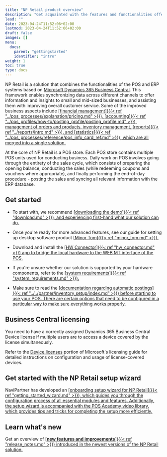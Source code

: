 ```yaml
---
title: "NP Retail product overview"
description: "Get acquainted with the features and functionalities offered by the NP Retail solution for POS systems."
lead: ""
date: 2023-04-24T11:52:06+02:00
lastmod: 2023-04-24T11:52:06+02:00
draft: false
images: []
menu:
  docs:
    parent: "gettingstarted"
    identifier: "intro"
weight: 1
toc: true
type: docs
---
```


NP Retail is a solution that combines the functionalities of the POS and ERP systems based on [<ins>Microsoft Dynamics 365 Business Central<ins>](https://learn.microsoft.com/en-us/dynamics365/business-central/). This framework enables synchronizing data across different channels to offer information and insights to small and mid-sized businesses, and assisting them with improving overall customer service. Some of the improved business aspects include [<ins>financial management<ins>]({{< ref "../pos_processes/explanation/pricing.md" >}}), [<ins>accounting<ins>]({{< ref "../pos_profiles/how-to/posting_profile/posting_profile.md" >}}), management of orders and products, inventory management, [<ins>reports<ins>]({{< ref "../reports/intro.md" >}}), and [<ins>statistics<ins>]({{< ref "../pos_processes/reference/pos_info_card_ref.md" >}}), which are all merged into a single solution. 

At the core of NP Retail is a POS store. Each POS store contains multiple POS units used for conducting business. Daily work on POS involves going through the entirety of the sales cycle, which consists of preparing the opening balance, conducting the sales (while redeeming coupons and vouchers where appropriate), and finally performing the end-of-day procedure - posting the sales and syncing all relevant information with the ERP database.


## Get started

- To start with, we recommend [<ins>downloading the demo<ins>]({{< ref "download.md" >}}), and experiencing first-hand what our solution can do.

- Once you're ready for more advanced features, see our guide for setting up desktop software product [<ins>Minor Tom<ins>]({{< ref "minor_tom.md" >}}).
 
- Download and install the [<ins>HW Connector<ins>]({{< ref "hw_connector.md" >}}) app to bridge the local hardware to the WEB MT interface of the POS.

- If you're unsure whether our solution is supported by your hardware components, refer to the [<ins>system requirements<ins>]({{< ref "system_requirements.md" >}}).

- Make sure to read the [<ins>documentation regarding automatic postings<ins>]({{< ref "../../partner/inventory_setup/index.md" >}}) before starting to use your POS. There are certain options that need to be configured in a particular way to make sure everything works properly.

## Business Central licensing

You need to have a correctly assigned Dynamics 365 Business Central Device license if multiple users are to access a device covered by the license simultaneously. 

Refer to the [<ins>Device licenses<ins>](https://learn.microsoft.com/en-us/dynamics365/business-central/dev-itpro/deployment/licensing#device-licenses) portion of Microsoft's licensing guide for detailed instructions on configuration and usage of license-covered devices. 

## Get started with the NP Retail setup wizard 

NaviPartner has developed an [<ins>onboarding setup wizard for NP Retail<ins>]({{< ref "getting_started_wizard.md" >}}), which guides you through the configuration process of all essential modules and features. Additionally, the setup wizard is accompanied with the [<ins>POS Academy video library<ins>](https://www.youtube.com/@NaviPartnerKbh), which provides tips and tricks for completing the setup more efficiently.

## Learn what's new

Get an overview of [<ins>**new features and improvements**<ins>]({{< ref "release_notes.md" >}}) introduced in the newest versions of the NP Retail solution.